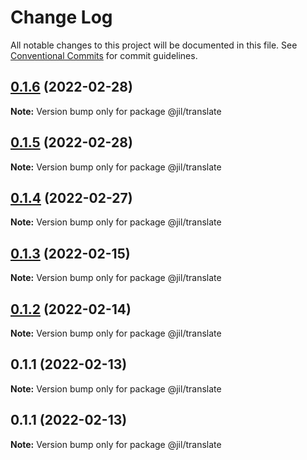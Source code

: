 # Change Log

All notable changes to this project will be documented in this file.
See [Conventional Commits](https://conventionalcommits.org) for commit guidelines.

## [0.1.6](https://github.com/jiljs/jil/compare/@jil/translate@0.1.5...@jil/translate@0.1.6) (2022-02-28)

**Note:** Version bump only for package @jil/translate





## [0.1.5](https://github.com/jiljs/jil/compare/@jil/translate@0.1.4...@jil/translate@0.1.5) (2022-02-28)

**Note:** Version bump only for package @jil/translate





## [0.1.4](https://github.com/jiljs/jil/compare/@jil/translate@0.1.3...@jil/translate@0.1.4) (2022-02-27)

**Note:** Version bump only for package @jil/translate





## [0.1.3](https://github.com/jiljs/jil/compare/@jil/translate@0.1.2...@jil/translate@0.1.3) (2022-02-15)

**Note:** Version bump only for package @jil/translate





## [0.1.2](https://github.com/jiljs/jil/compare/@jil/translate@0.1.1...@jil/translate@0.1.2) (2022-02-14)

**Note:** Version bump only for package @jil/translate





## 0.1.1 (2022-02-13)

**Note:** Version bump only for package @jil/translate





## 0.1.1 (2022-02-13)

**Note:** Version bump only for package @jil/translate
